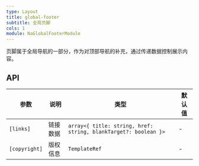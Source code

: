 ```yaml
---
type: Layout
title: global-footer
subtitle: 全局页脚
cols: 1
module: NaGlobalFooterModule
---
```


页脚属于全局导航的一部分，作为对顶部导航的补充，通过传递数据控制展示内容。

## API

参数 | 说明 | 类型 | 默认值
----|------|-----|------
`[links]` | 链接数据 | `array<{ title: string, href: string, blankTarget?: boolean }>` | -
`[copyright]` | 版权信息 | `TemplateRef` | -
